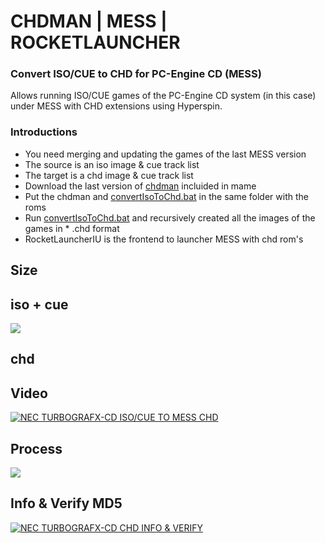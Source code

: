# CHDMAN | MESS | ROCKETLAUNCHER

### Convert ISO/CUE to CHD for PC-Engine CD (MESS)
Allows running ISO/CUE games of the PC-Engine CD system (in this case) under MESS with CHD extensions using Hyperspin.

### Introductions 
* You need merging and updating the games of the last MESS version
* The source is an iso image & cue track list
* The target is a chd image & cue track list
* Download the last version of [chdman](https://www.mamedev.org/release.php) incluided in mame
* Put the chdman and [convertIsoToChd.bat](https://github.com/vicboma1/Hyperspin-convert-iso-to-chd-pc-engine-cd-for-mess/raw/master/script/convertISOtoCHD.bat) in the same folder with the roms
* Run [convertIsoToChd.bat](https://github.com/vicboma1/Hyperspin-convert-iso-to-chd-pc-engine-cd-for-mess/raw/master/script/convertISOtoCHD.bat) and recursively created all the images of the games in * .chd format
* RocketLauncherIU is the frontend to launcher MESS with chd rom's

## Size

## iso + cue

![](https://github.com/vicboma1/Hyperspin-convert-iso-to-chd-pc-engine-cd-for-mess/raw/master/images/chd.png)

## chd


## Video
[![NEC TURBOGRAFX-CD ISO/CUE TO MESS CHD](https://github.com/vicboma1/Hyperspin-convert-iso-to-chd-pc-engine-cd-for-mess/raw/master/images/preYoutube.png)](https://youtu.be/ChgCzShdApc "NEC TURBOGRAFX-CD ISO/CUE TO MESS CHD")

## Process

![](https://github.com/vicboma1/Hyperspin-convert-iso-to-chd-pc-engine-cd-for-mess/blob/master/images/chdmanToChd.gif)


## Info & Verify MD5

[![NEC TURBOGRAFX-CD CHD INFO & VERIFY](https://github.com/vicboma1/Hyperspin-convert-iso-to-chd-pc-engine-cd-for-mess/raw/master/images/preyoutube1.png)](https://gaming.youtube.com/watch?v=gs5G4z3gp6g&feature=share "NEC TURBOGRAFX-CD ISO/CUE TO MESS CHD INFO & VERIFY")

